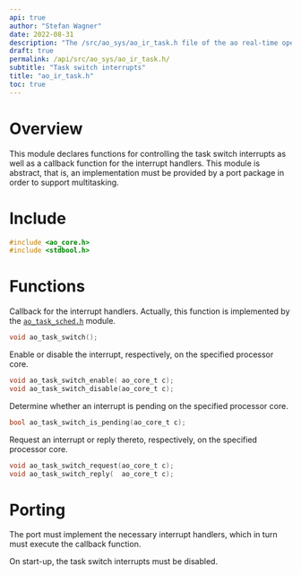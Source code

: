 ```yaml
---
api: true
author: "Stefan Wagner"
date: 2022-08-31
description: "The /src/ao_sys/ao_ir_task.h file of the ao real-time operating system."
draft: true
permalink: /api/src/ao_sys/ao_ir_task.h/
subtitle: "Task switch interrupts"
title: "ao_ir_task.h"
toc: true
---
```


# Overview

This module declares functions for controlling the task switch interrupts as well as a callback function for the interrupt handlers. This module is abstract, that is, an implementation must be provided by a port package in order to support multitasking.

# Include

```c
#include <ao_core.h>
#include <stdbool.h>
```

# Functions

Callback for the interrupt handlers. Actually, this function is implemented by the [`ao_task_sched.h`](ao_task_sched.h.md) module.

```c
void ao_task_switch();
```

Enable or disable the interrupt, respectively, on the specified processor core.

```c
void ao_task_switch_enable( ao_core_t c);
void ao_task_switch_disable(ao_core_t c);
```

Determine whether an interrupt is pending on the specified processor core.

```c
bool ao_task_switch_is_pending(ao_core_t c);
```

Request an interrupt or reply thereto, respectively, on the specified processor core.

```c
void ao_task_switch_request(ao_core_t c);
void ao_task_switch_reply(  ao_core_t c);
```

# Porting

The port must implement the necessary interrupt handlers, which in turn must execute the callback function.

On start-up, the task switch interrupts must be disabled.
